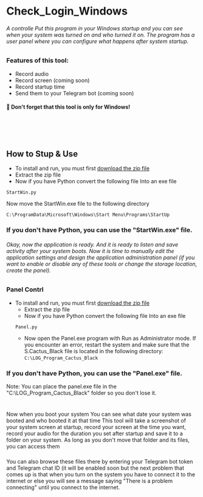 # Check_Login_Windows

###### A  controlle Put this program in your Windows startup and you can see when your system was turned on and who turned it on. The program has a user panel where you can configure what happens after system startup.

### Features of this tool:
- Record audio
- Record screen (coming soon)
- Record startup time
- Send them to your Telegram bot (coming soon)
#### 🛑 Don't forget that this tool is only for Windows!
####   ‌‌
####   ‌‌
## How to Stup & Use
 - To install and run, you must first [download the zip file](https://github.com/CGBSG/Check_Login_Windows/archive/refs/heads/main.zip)
  - Extract the zip file
  - Now if you have Python convert the following file Into an exe file
  ```
  StartWin.py
  ```
  Now move the StartWin.exe file to the following directory
  ```
  C:\ProgramData\Microsoft\Windows\Start Menu\Programs\StartUp
  ```
### If you don't have Python, you can use the "StartWin.exe" file.

###### Okay, now the application is ready. And it is ready to listen and save activity after your system boots. Now it is time to manually edit the application settings and design the application administration panel (if you want to enable or disable any of these tools or change the storage location, create the panel).

### Panel Contrl
- To install and run, you must first [download the zip file](https://github.com/CGBSG/Check_Login_Windows/archive/refs/heads/main.zip)
  - Extract the zip file
  - Now if you have Python convert the following file Into an exe file
  ```
  Panel.py
  ```
  - Now open the Panel.exe program with Run as Administrator mode.
  If you encounter an error, restart the system and make sure that the S.Cactus_Black file is located in the following directory:
		```
	 C:\LOG_Program_Cactus_Black
		```
### If you don't have Python, you can use the "Panel.exe" file.
Note: You can place the panel.exe file in the "C:\LOG_Program_Cactus_Black" folder so you don't lose it.
#
Now when you boot your system
You can see what date your system was booted and who booted it at that time
This tool will take a screenshot of your system screen at startup, record your screen at the time you want, record your audio for the duration you set after startup and save it to a folder on your system.
As long as you don't move that folder and its files, you can access them
###
You can also browse these files there by entering your Telegram bot token and Telegram chat ID (it will be enabled soon but the next problem that comes up is that when you turn on the system you have to connect it to the internet or else you will see a message saying "There is a problem connecting" until you connect to the internet.

